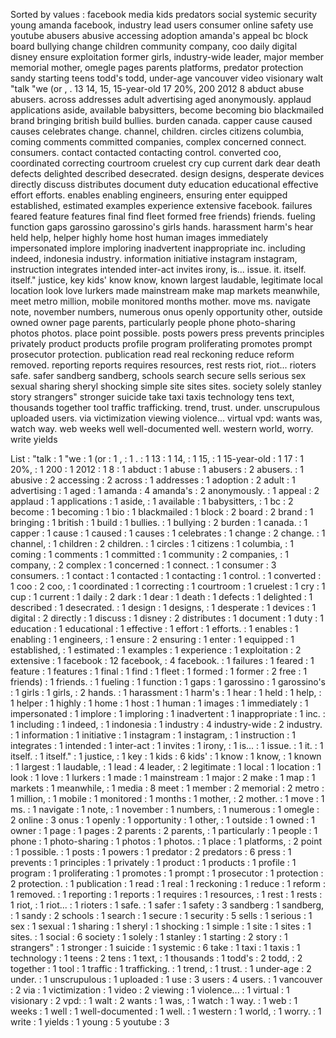 Sorted by values :
facebook media kids predators social systemic security young amanda facebook, industry lead users consumer online safety use youtube abusers abusive accessing adoption amanda's appeal bc block board bullying change children community company, coo daily digital disney ensure exploitation former girls, industry-wide leader, major member memorial mother, omegle pages parents platforms, predator protection sandy starting teens todd's todd, under-age vancouver video visionary walt "talk "we (or , . 13 14, 15, 15-year-old 17 20%, 200 2012 8 abduct abuse abusers. across addresses adult advertising aged anonymously. applaud applications aside, available babysitters, become becoming bio blackmailed brand bringing british build bullies. burden canada. capper cause caused causes celebrates change. channel, children. circles citizens columbia, coming comments committed companies, complex concerned connect. consumers. contact contacted contacting control. converted coo, coordinated correcting courtroom cruelest cry cup current dark dear death defects delighted described desecrated. design designs, desperate devices directly discuss distributes document duty education educational effective effort efforts. enables enabling engineers, ensuring enter equipped established, estimated examples experience extensive facebook. failures feared feature features final find fleet formed free friends) friends. fueling function gaps garossino garossino's girls hands. harassment harm's hear held help, helper highly home host human images immediately impersonated implore imploring inadvertent inappropriate inc. including indeed, indonesia industry. information initiative instagram instagram, instruction integrates intended inter-act invites irony, is... issue. it. itself. itself." justice, key kids' know know, known largest laudable, legitimate local location look love lurkers made mainstream make map markets meanwhile, meet metro million, mobile monitored months mother. move ms. navigate note, november numbers, numerous onus openly opportunity other, outside owned owner page parents, particularly people phone photo-sharing photos photos. place point possible. posts powers press prevents principles privately product products profile program proliferating promotes prompt prosecutor protection. publication read real reckoning reduce reform removed. reporting reports requires resources, rest rests riot, riot... rioters safe. safer sandberg sandberg, schools search secure sells serious sex sexual sharing sheryl shocking simple site sites sites. society solely stanley story strangers" stronger suicide take taxi taxis technology tens text, thousands together tool traffic trafficking. trend, trust. under. unscrupulous uploaded users. via victimization viewing violence... virtual vpd: wants was, watch way. web weeks well well-documented well. western world, worry. write yields 

List :
"talk : 1
"we : 1
(or : 1
, : 1
. : 1
13 : 1
14, : 1
15, : 1
15-year-old : 1
17 : 1
20%, : 1
200 : 1
2012 : 1
8 : 1
abduct : 1
abuse : 1
abusers : 2
abusers. : 1
abusive : 2
accessing : 2
across : 1
addresses : 1
adoption : 2
adult : 1
advertising : 1
aged : 1
amanda : 4
amanda's : 2
anonymously. : 1
appeal : 2
applaud : 1
applications : 1
aside, : 1
available : 1
babysitters, : 1
bc : 2
become : 1
becoming : 1
bio : 1
blackmailed : 1
block : 2
board : 2
brand : 1
bringing : 1
british : 1
build : 1
bullies. : 1
bullying : 2
burden : 1
canada. : 1
capper : 1
cause : 1
caused : 1
causes : 1
celebrates : 1
change : 2
change. : 1
channel, : 1
children : 2
children. : 1
circles : 1
citizens : 1
columbia, : 1
coming : 1
comments : 1
committed : 1
community : 2
companies, : 1
company, : 2
complex : 1
concerned : 1
connect. : 1
consumer : 3
consumers. : 1
contact : 1
contacted : 1
contacting : 1
control. : 1
converted : 1
coo : 2
coo, : 1
coordinated : 1
correcting : 1
courtroom : 1
cruelest : 1
cry : 1
cup : 1
current : 1
daily : 2
dark : 1
dear : 1
death : 1
defects : 1
delighted : 1
described : 1
desecrated. : 1
design : 1
designs, : 1
desperate : 1
devices : 1
digital : 2
directly : 1
discuss : 1
disney : 2
distributes : 1
document : 1
duty : 1
education : 1
educational : 1
effective : 1
effort : 1
efforts. : 1
enables : 1
enabling : 1
engineers, : 1
ensure : 2
ensuring : 1
enter : 1
equipped : 1
established, : 1
estimated : 1
examples : 1
experience : 1
exploitation : 2
extensive : 1
facebook : 12
facebook, : 4
facebook. : 1
failures : 1
feared : 1
feature : 1
features : 1
final : 1
find : 1
fleet : 1
formed : 1
former : 2
free : 1
friends) : 1
friends. : 1
fueling : 1
function : 1
gaps : 1
garossino : 1
garossino's : 1
girls : 1
girls, : 2
hands. : 1
harassment : 1
harm's : 1
hear : 1
held : 1
help, : 1
helper : 1
highly : 1
home : 1
host : 1
human : 1
images : 1
immediately : 1
impersonated : 1
implore : 1
imploring : 1
inadvertent : 1
inappropriate : 1
inc. : 1
including : 1
indeed, : 1
indonesia : 1
industry : 4
industry-wide : 2
industry. : 1
information : 1
initiative : 1
instagram : 1
instagram, : 1
instruction : 1
integrates : 1
intended : 1
inter-act : 1
invites : 1
irony, : 1
is... : 1
issue. : 1
it. : 1
itself. : 1
itself." : 1
justice, : 1
key : 1
kids : 6
kids' : 1
know : 1
know, : 1
known : 1
largest : 1
laudable, : 1
lead : 4
leader, : 2
legitimate : 1
local : 1
location : 1
look : 1
love : 1
lurkers : 1
made : 1
mainstream : 1
major : 2
make : 1
map : 1
markets : 1
meanwhile, : 1
media : 8
meet : 1
member : 2
memorial : 2
metro : 1
million, : 1
mobile : 1
monitored : 1
months : 1
mother, : 2
mother. : 1
move : 1
ms. : 1
navigate : 1
note, : 1
november : 1
numbers, : 1
numerous : 1
omegle : 2
online : 3
onus : 1
openly : 1
opportunity : 1
other, : 1
outside : 1
owned : 1
owner : 1
page : 1
pages : 2
parents : 2
parents, : 1
particularly : 1
people : 1
phone : 1
photo-sharing : 1
photos : 1
photos. : 1
place : 1
platforms, : 2
point : 1
possible. : 1
posts : 1
powers : 1
predator : 2
predators : 6
press : 1
prevents : 1
principles : 1
privately : 1
product : 1
products : 1
profile : 1
program : 1
proliferating : 1
promotes : 1
prompt : 1
prosecutor : 1
protection : 2
protection. : 1
publication : 1
read : 1
real : 1
reckoning : 1
reduce : 1
reform : 1
removed. : 1
reporting : 1
reports : 1
requires : 1
resources, : 1
rest : 1
rests : 1
riot, : 1
riot... : 1
rioters : 1
safe. : 1
safer : 1
safety : 3
sandberg : 1
sandberg, : 1
sandy : 2
schools : 1
search : 1
secure : 1
security : 5
sells : 1
serious : 1
sex : 1
sexual : 1
sharing : 1
sheryl : 1
shocking : 1
simple : 1
site : 1
sites : 1
sites. : 1
social : 6
society : 1
solely : 1
stanley : 1
starting : 2
story : 1
strangers" : 1
stronger : 1
suicide : 1
systemic : 6
take : 1
taxi : 1
taxis : 1
technology : 1
teens : 2
tens : 1
text, : 1
thousands : 1
todd's : 2
todd, : 2
together : 1
tool : 1
traffic : 1
trafficking. : 1
trend, : 1
trust. : 1
under-age : 2
under. : 1
unscrupulous : 1
uploaded : 1
use : 3
users : 4
users. : 1
vancouver : 2
via : 1
victimization : 1
video : 2
viewing : 1
violence... : 1
virtual : 1
visionary : 2
vpd: : 1
walt : 2
wants : 1
was, : 1
watch : 1
way. : 1
web : 1
weeks : 1
well : 1
well-documented : 1
well. : 1
western : 1
world, : 1
worry. : 1
write : 1
yields : 1
young : 5
youtube : 3
